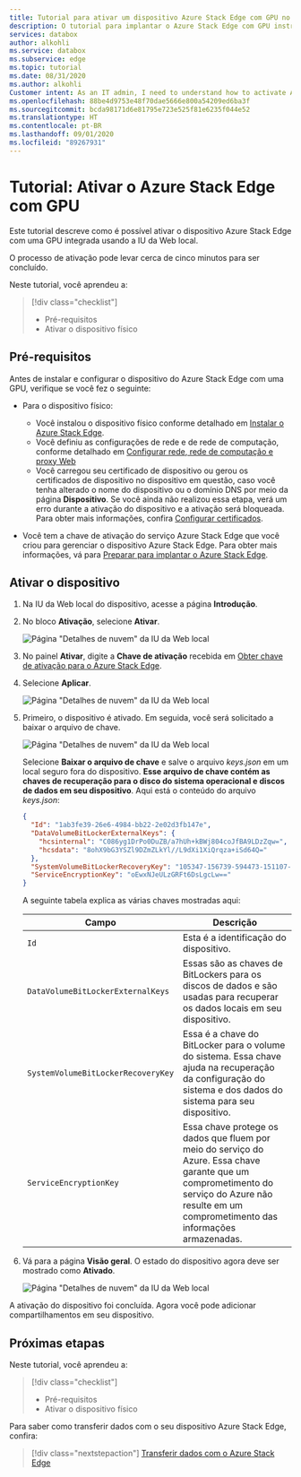 ```yaml
---
title: Tutorial para ativar um dispositivo Azure Stack Edge com GPU no portal do Azure | Microsoft Docs
description: O tutorial para implantar o Azure Stack Edge com GPU instrui como ativar seu dispositivo físico.
services: databox
author: alkohli
ms.service: databox
ms.subservice: edge
ms.topic: tutorial
ms.date: 08/31/2020
ms.author: alkohli
Customer intent: As an IT admin, I need to understand how to activate Azure Stack Edge so I can use it to transfer data to Azure.
ms.openlocfilehash: 88be4d9753e48f70dae5666e800a54209ed6ba3f
ms.sourcegitcommit: bcda98171d6e81795e723e525f81e6235f044e52
ms.translationtype: HT
ms.contentlocale: pt-BR
ms.lasthandoff: 09/01/2020
ms.locfileid: "89267931"
---
```

# <a name="tutorial-activate-azure-stack-edge-with-gpu"></a>Tutorial: Ativar o Azure Stack Edge com GPU

Este tutorial descreve como é possível ativar o dispositivo Azure Stack Edge com uma GPU integrada usando a IU da Web local.

O processo de ativação pode levar cerca de cinco minutos para ser concluído.

Neste tutorial, você aprendeu a:

> [!div class="checklist"]
> * Pré-requisitos
> * Ativar o dispositivo físico

## <a name="prerequisites"></a>Pré-requisitos

Antes de instalar e configurar o dispositivo do Azure Stack Edge com uma GPU, verifique se você fez o seguinte:

* Para o dispositivo físico: 
    
    - Você instalou o dispositivo físico conforme detalhado em [Instalar o Azure Stack Edge](azure-stack-edge-gpu-deploy-install.md).
    - Você definiu as configurações de rede e de rede de computação, conforme detalhado em [Configurar rede, rede de computação e proxy Web](azure-stack-edge-gpu-deploy-configure-network-compute-web-proxy.md)
    - Você carregou seu certificado de dispositivo ou gerou os certificados de dispositivo no dispositivo em questão, caso você tenha alterado o nome do dispositivo ou o domínio DNS por meio da página **Dispositivo**. Se você ainda não realizou essa etapa, verá um erro durante a ativação do dispositivo e a ativação será bloqueada. Para obter mais informações, confira [Configurar certificados](azure-stack-edge-gpu-deploy-configure-certificates.md).
    
* Você tem a chave de ativação do serviço Azure Stack Edge que você criou para gerenciar o dispositivo Azure Stack Edge. Para obter mais informações, vá para [Preparar para implantar o Azure Stack Edge](azure-stack-edge-gpu-deploy-prep.md).


## <a name="activate-the-device"></a>Ativar o dispositivo

1. Na IU da Web local do dispositivo, acesse a página **Introdução**.
2. No bloco **Ativação**, selecione **Ativar**. 

    ![Página "Detalhes de nuvem" da IU da Web local](./media/azure-stack-edge-gpu-deploy-activate/activate-1.png)
    
3. No painel **Ativar**, digite a **Chave de ativação** recebida em [Obter chave de ativação para o Azure Stack Edge](azure-stack-edge-gpu-deploy-prep.md#get-the-activation-key).

4. Selecione **Aplicar**.

    ![Página "Detalhes de nuvem" da IU da Web local](./media/azure-stack-edge-gpu-deploy-activate/activate-2.png)


5. Primeiro, o dispositivo é ativado. Em seguida, você será solicitado a baixar o arquivo de chave.
    
    ![Página "Detalhes de nuvem" da IU da Web local](./media/azure-stack-edge-gpu-deploy-activate/activate-3.png)
    
    Selecione **Baixar o arquivo de chave** e salve o arquivo *keys.json* em um local seguro fora do dispositivo. **Esse arquivo de chave contém as chaves de recuperação para o disco do sistema operacional e discos de dados em seu dispositivo**. Aqui está o conteúdo do arquivo *keys.json*:

        
    ```json
    {
      "Id": "1ab3fe39-26e6-4984-bb22-2e02d3fb147e",
      "DataVolumeBitLockerExternalKeys": {
        "hcsinternal": "C086yg1DrPo0DuZB/a7hUh+kBWj804coJfBA9LDzZqw=",
        "hcsdata": "8ohX9bG3YSZl9DZmZLkYl//L9dXi1XiQrqza+iSd64Q="
      },
      "SystemVolumeBitLockerRecoveryKey": "105347-156739-594473-151107-005082-252604-471955-439395",
      "ServiceEncryptionKey": "oEwxNJeULzGRFt6DsLgcLw=="
    }
    ```
        
 
    A seguinte tabela explica as várias chaves mostradas aqui:
    
    |Campo  |Descrição  |
    |---------|---------|
    |`Id`    | Esta é a identificação do dispositivo.        |
    |`DataVolumeBitLockerExternalKeys`|Essas são as chaves de BitLockers para os discos de dados e são usadas para recuperar os dados locais em seu dispositivo.|
    |`SystemVolumeBitLockerRecoveryKey`| Essa é a chave do BitLocker para o volume do sistema. Essa chave ajuda na recuperação da configuração do sistema e dos dados do sistema para seu dispositivo. |
    |`ServiceEncryptionKey`| Essa chave protege os dados que fluem por meio do serviço do Azure. Essa chave garante que um comprometimento do serviço do Azure não resulte em um comprometimento das informações armazenadas. |

6. Vá para a página **Visão geral**. O estado do dispositivo agora deve ser mostrado como **Ativado**.

    ![Página "Detalhes de nuvem" da IU da Web local](./media/azure-stack-edge-gpu-deploy-activate/activate-4.png)
 
A ativação do dispositivo foi concluída. Agora você pode adicionar compartilhamentos em seu dispositivo.


## <a name="next-steps"></a>Próximas etapas

Neste tutorial, você aprendeu a:

> [!div class="checklist"]
> * Pré-requisitos
> * Ativar o dispositivo físico

Para saber como transferir dados com o seu dispositivo Azure Stack Edge, confira:

> [!div class="nextstepaction"]
> [Transferir dados com o Azure Stack Edge](./azure-stack-edge-j-series-deploy-add-shares.md)
